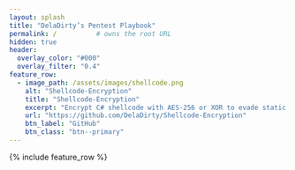 ```yaml
---
layout: splash
title: "DelaDirty’s Pentest Playbook"
permalink: /          # owns the root URL
hidden: true
header:
  overlay_color: "#000"
  overlay_filter: "0.4"
feature_row:
  - image_path: /assets/images/shellcode.png
    alt: "Shellcode-Encryption"
    title: "Shellcode-Encryption"
    excerpt: "Encrypt C# shellcode with AES-256 or XOR to evade static AV."
    url: "https://github.com/DelaDirty/Shellcode-Encryption"
    btn_label: "GitHub"
    btn_class: "btn--primary"
---
```


{% include feature_row %}

